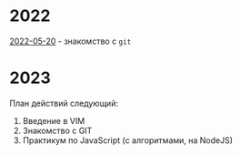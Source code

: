 # 2022

[2022-05-20](2022-05-20/README.md) - знакомство с `git`

# 2023

План действий следующий:

1. Введение в VIM
2. Знакомство с GIT
3. Практикум по JavaScript (с алгоритмами, на NodeJS)
